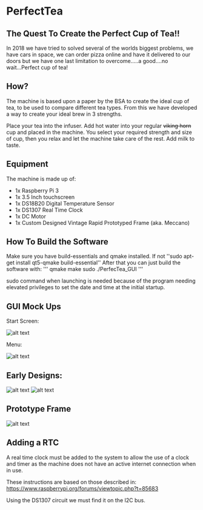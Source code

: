 # PerfectTea

## The Quest To Create the Perfect Cup of Tea!!

In 2018 we have tried to solved several of the worlds biggest problems, we have cars in space, we can order pizza online and have it delivered to our doors but we have one last limitation to overcome.....a good....no wait...Perfect cup of tea!

## How?

The machine is based upon a paper by the BSA to create the ideal cup of tea, to be used to compare different tea types. From this we have developed a way to create your ideal brew in 3 strengths. 

Place your tea into the infuser. Add hot water into your regular ~~viking horn~~ cup and placed in the machine. You select your required strength and size of cup, then you relax and let the machine take care of the rest. Add milk to taste. 

## Equipment

The machine is made up of:

- 1x Raspberry Pi 3
- 1x 3.5 Inch touchscreen 
- 1x DS18B20 Digital Temperature Sensor
- 1x DS1307 Real Time Clock
- 1x DC Motor
- 1x Custom Designed Vintage Rapid Prototyped Frame (aka. Meccano)


## How To Build the Software

Make sure you have build-essentials and qmake installed. If not ''sudo apt-get install qt5-qmake build-essential''
After that you can just build the software with:
'''
qmake
make
sudo ./PerfecTea_GUI
'''

sudo command when launching is needed because of the program needing elevated privileges to set the date and time at the initial startup.


## GUI Mock Ups

Start Screen:

![alt text](https://i.imgur.com/BcuMKYR.png)

Menu:

![alt text](https://i.imgur.com/vwhD9Zn.png)


## Early Designs:

![alt text](https://i.imgur.com/EE7dLig.jpg)
![alt text](https://i.imgur.com/CwR4onM.jpg)


## Prototype Frame

![alt text](https://i.imgur.com/UWVkcXK.jpg)

## Adding a RTC
A real time clock must be added to the system to allow the use of a clock and timer as the machine does not have an active internet connection when in use. 

These instructions are based on those described in: https://www.raspberrypi.org/forums/viewtopic.php?t=85683

Using the DS1307 circuit we must find it on the I2C bus.


